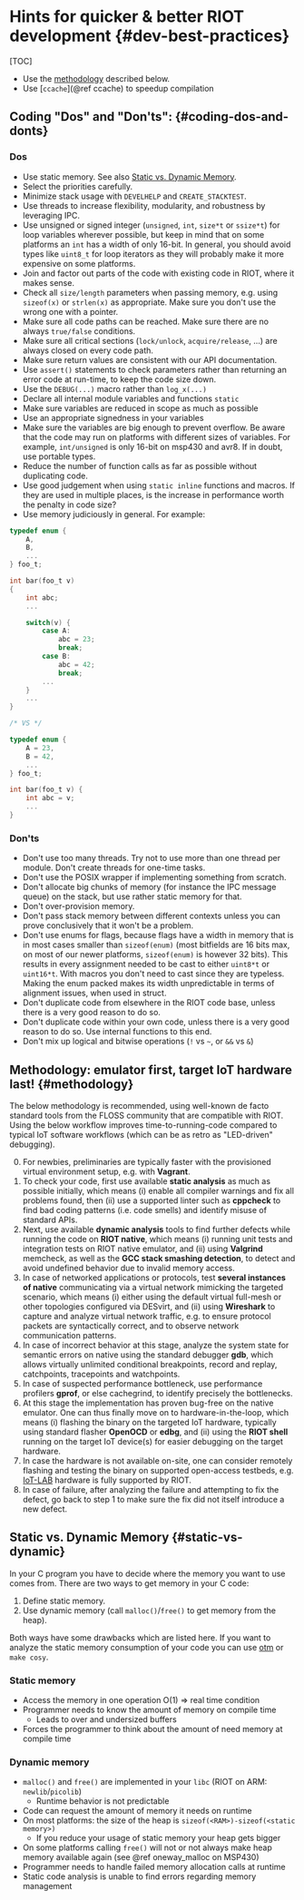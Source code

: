 # Hints for quicker & better RIOT development                                  {#dev-best-practices}

[TOC]

* Use the [methodology](#methodology) described below.
* Use [`ccache`](@ref ccache) to speedup compilation

## Coding "Dos" and "Don'ts":                                                {#coding-dos-and-donts}

### Dos
 * Use static memory. See also [Static vs. Dynamic Memory](#static-vs-dynamic).
 * Select the priorities carefully.
 * Minimize stack usage with `DEVELHELP` and `CREATE_STACKTEST`.
 * Use threads to increase flexibility, modularity, and robustness by leveraging IPC.
 * Use unsigned or signed integer (`unsigned`, `int`, `size*t` or `ssize*t`) for loop variables wherever possible, but keep in mind that on some platforms an `int` has a width of only 16-bit. In general, you should avoid types like `uint8_t` for loop iterators as they will probably make it more expensive on some platforms.
 * Join and factor out parts of the code with existing code in RIOT, where it makes sense.
 * Check all `size/length` parameters when passing memory, e.g. using `sizeof(x)` or `strlen(x)` as appropriate. Make sure you don't use the wrong one with a pointer.
 * Make sure all code paths can be reached. Make sure there are no always `true/false` conditions.
 * Make sure all critical sections (`lock/unlock`, `acquire/release`, ...) are always closed on every code path.
 * Make sure return values are consistent with our API documentation.
 * Use `assert()` statements to check parameters rather than returning an error code at run-time, to keep the code size down.
 * Use the `DEBUG(...)` macro rather than `log_x(...)`
 * Declare all internal module variables and functions `static`
 * Make sure variables are reduced in scope as much as possible
 * Use an appropriate signedness in your variables
 * Make sure the variables are big enough to prevent overflow. Be aware that the code may run on platforms with different sizes of variables. For example, `int/unsigned` is only 16-bit on msp430 and avr8. If in doubt, use portable types.
 * Reduce the number of function calls as far as possible without duplicating code.
 * Use good judgement when using `static inline` functions and macros. If they are used in multiple places, is the increase in performance worth the penalty in code size?
 * Use memory judiciously in general. For example:
```c
typedef enum {
    A,
    B,
    ...
} foo_t;

int bar(foo_t v)
{
    int abc;
    ...

    switch(v) {
        case A:
            abc = 23;
            break;
        case B:
            abc = 42;
            break;
        ...
    }
    ...
}

/* VS */

typedef enum {
    A = 23,
    B = 42,
    ...
} foo_t;

int bar(foo_t v) {
    int abc = v;
    ...
}
```

### Don'ts
 * Don't use too many threads. Try not to use more than one thread per module. Don't create threads for one-time tasks.
 * Don't use the POSIX wrapper if implementing something from scratch.
 * Don't allocate big chunks of memory (for instance the IPC message queue) on the stack, but use rather static memory for that.
 * Don't over-provision memory.
 * Don't pass stack memory between different contexts unless you can prove conclusively that it won't be a problem.
 * Don't use enums for flags, because flags have a width in memory that is in most cases smaller than `sizeof(enum)` (most bitfields are 16 bits max, on most of our newer platforms, `sizeof(enum)` is however 32 bits). This results in every assignment needed to be cast to either `uint8*t` or `uint16*t`. With macros you don't need to cast since they are typeless. Making the enum packed makes its width unpredictable in terms of alignment issues, when used in struct.
 * Don't duplicate code from elsewhere in the RIOT code base, unless there is a very good reason to do so.
 * Don't duplicate code within your own code, unless there is a very good reason to do so. Use internal functions to this end.
 * Don't mix up logical and bitwise operations (`!` vs `~`, or `&&` vs `&`)

## Methodology: emulator first, target IoT hardware last!                             {#methodology}

The below methodology is recommended, using well-known de facto standard tools from the FLOSS community that are compatible with RIOT. Using the below workflow improves time-to-running-code compared to typical IoT software workflows (which can be as retro as "LED-driven" debugging).

0. For newbies, preliminaries are typically faster with the provisioned virtual environment setup, e.g. with **Vagrant**.
1. To check your code, first use available **static analysis** as much as possible initially, which means (i) enable all compiler warnings and fix all problems found, then (ii) use a supported linter such as **cppcheck** to find bad coding patterns (i.e. code smells) and identify misuse of standard APIs.
2. Next, use available **dynamic analysis** tools to find further defects while running the code on **RIOT native**, which means (i) running unit tests and integration tests on RIOT native emulator, and (ii) using **Valgrind** memcheck, as well as the **GCC stack smashing detection**, to detect and avoid undefined behavior due to invalid memory access.
3. In case of networked applications or protocols, test **several instances of native** communicating via a virtual network mimicking the targeted scenario, which means (i) either using the default virtual full-mesh or other topologies configured via DESvirt, and (ii) using **Wireshark** to capture and analyze virtual network traffic, e.g. to ensure protocol packets are syntactically correct, and to observe network communication patterns.
4. In case of incorrect behavior at this stage, analyze the system state for semantic errors on native using the standard debugger **gdb**, which allows virtually unlimited conditional breakpoints, record and replay, catchpoints, tracepoints and watchpoints.
5. In case of suspected performance bottleneck, use performance profilers **gprof**, or else cachegrind, to identify precisely the bottlenecks.
6. At this stage the implementation has proven bug-free on the native emulator. One can thus finally move on to  hardware-in-the-loop, which means (i) flashing the binary on the targeted IoT hardware, typically using standard flasher **OpenOCD** or **edbg**, and (ii) using the **RIOT shell** running on the target IoT device(s) for easier debugging on the target hardware.
7. In case the hardware is not available on-site, one can consider remotely flashing and testing the binary on supported open-access testbeds, e.g. [IoT-LAB](https://www.iot-lab.info) hardware is fully supported by RIOT.
8. In case of failure, after analyzing the failure and attempting to fix the defect, go back to step 1 to make sure the fix did not itself introduce a new defect.

## Static vs. Dynamic Memory                                                    {#static-vs-dynamic}

In your C program you have to decide where the memory you want to use comes from.
There are two ways to get memory in your C code:

1. Define static memory.
2. Use dynamic memory (call `malloc()`/`free()` to get memory from the heap).

Both ways have some drawbacks which are listed here.
If you want to analyze the static memory consumption of your code you can use [otm](https://github.com/LudwigOrtmann/otm) or `make cosy`.

### Static memory
* Access the memory in one operation O(1) ⇒ real time condition
* Programmer needs to know the amount of memory on compile time
  * Leads to over and undersized buffers
* Forces the programmer to think about the amount of need memory at compile time

### Dynamic memory
* `malloc()` and `free()` are implemented in your `libc` (RIOT on ARM: `newlib`/`picolib`)
  * Runtime behavior is not predictable
* Code can request the amount of memory it needs on runtime
* On most platforms: the size of the heap is `sizeof(<RAM>)-sizeof(<static memory>)`
  * If you reduce your usage of static memory your heap gets bigger
* On some platforms calling  `free()` will not or not always make heap memory available again (see @ref oneway_malloc on MSP430)
* Programmer needs to handle failed memory allocation calls at runtime
* Static code analysis is unable to find errors regarding memory management
